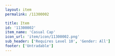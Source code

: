 ```yaml
---
layout: item
permalink: /11300002

title: Item
id: '11300002'
item_name: 'Casual Cap'
icon_url: 'item/icon/11300002.png'
sub_header: ['Requires Level 10', 'Gender: All']
footer: ['Untradable']
---
```

